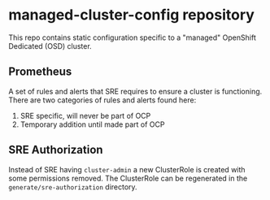 # managed-cluster-config repository

This repo contains static configuration specific to a "managed" OpenShift Dedicated (OSD) cluster.

## Prometheus

A set of rules and alerts that SRE requires to ensure a cluster is functioning.  There are two categories of rules and alerts found here:

1. SRE specific, will never be part of OCP
2. Temporary addition until made part of OCP

## SRE Authorization
Instead of SRE having `cluster-admin` a new ClusterRole is created with some permissions removed.  The ClusterRole can be regenerated in the `generate/sre-authorization` directory.
